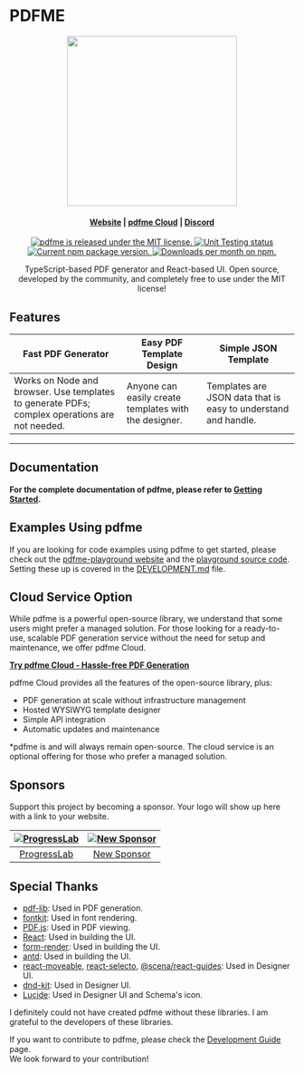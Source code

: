 # PDFME

<p align="center">
  <img src="https://raw.githubusercontent.com/pdfme/pdfme/main/website/static/img/logo.svg" width="300"/>
</p>

<h4 align="center">
  <a href="https://pdfme.com/">Website</a> |
  <a href="https://app.pdfme.com/">pdfme Cloud</a> |
  <a href="https://discord.gg/xWPTJbmgNV">Discord</a>
</h4>

<p align="center">
  <a href="https://github.com/pdfme/pdfme/blob/master/LICENSE.md">
    <img src="https://img.shields.io/badge/license-MIT-blue.svg" alt="pdfme is released under the MIT license." />
  </a>
  <a href="https://github.com/pdfme/pdfme/actions/workflows/nodejs.yml">
    <img src="https://github.com/pdfme/pdfme/workflows/Unit%20Testing/badge.svg" alt="Unit Testing status" />
  </a>
  <a href="https://www.npmjs.com/package/@pdfme/generator">
    <img src="https://img.shields.io/npm/v/@pdfme/generator.svg" alt="Current npm package version." />
  </a>
  <a href="https://npmcharts.com/compare/@pdfme/common?minimal=true">
    <img src="https://img.shields.io/npm/dm/@pdfme/common.svg" alt="Downloads per month on npm." />
  </a>
</p>

<p align="center">TypeScript-based PDF generator and React-based UI. Open source, developed by the community, and completely free to use under the MIT license!</p>

## Features

| Fast PDF Generator                                                                             | Easy PDF Template Design                              | Simple JSON Template                                           |
| ---------------------------------------------------------------------------------------------- | ----------------------------------------------------- | -------------------------------------------------------------- |
| Works on Node and browser. Use templates to generate PDFs; complex operations are not needed.  | Anyone can easily create templates with the designer. | Templates are JSON data that is easy to understand and handle. |

---

## Documentation

**For the complete documentation of pdfme, please refer to [Getting Started](https://pdfme.com/docs/getting-started).**

## Examples Using pdfme

If you are looking for code examples using pdfme to get started, please check out the [pdfme-playground website](https://playground.pdfme.com/) and the [playground source code](https://github.com/pdfme/pdfme/tree/main/playground). Setting these up is covered in the [DEVELOPMENT.md](DEVELOPMENT.md) file.

## Cloud Service Option

While pdfme is a powerful open-source library, we understand that some users might prefer a managed solution. For those looking for a ready-to-use, scalable PDF generation service without the need for setup and maintenance, we offer pdfme Cloud.

**[Try pdfme Cloud - Hassle-free PDF Generation](https://app.pdfme.com/)**

pdfme Cloud provides all the features of the open-source library, plus:

- PDF generation at scale without infrastructure management
- Hosted WYSIWYG template designer
- Simple API integration
- Automatic updates and maintenance

\*pdfme is and will always remain open-source. The cloud service is an optional offering for those who prefer a managed solution.

## Sponsors

Support this project by becoming a sponsor. Your logo will show up here with a link to your website.

| [![ProgressLab](https://avatars.githubusercontent.com/u/103434180?s=120&v=4)](https://github.com/ProgressLabIT) | [![New Sponsor](https://user-images.githubusercontent.com/10214025/90518111-e74bbb00-e198-11ea-8f88-c9e3c1aa4b5b.png)](https://github.com/sponsors/pdfme) |
| :------------------------------------------------------------------------------------------------------------: | :-----------------------------------------------------------------------------------------------------------------------------------------------: |
|                                 [ProgressLab](https://github.com/ProgressLabIT)                                 |                                 [New Sponsor](https://github.com/sponsors/pdfme)                                  |

## Special Thanks

- [pdf-lib](https://pdf-lib.js.org/): Used in PDF generation.
- [fontkit](https://github.com/foliojs/fontkit): Used in font rendering.
- [PDF.js](https://mozilla.github.io/pdf.js/): Used in PDF viewing.
- [React](https://reactjs.org/): Used in building the UI.
- [form-render](https://xrender.fun/form-render): Used in building the UI.
- [antd](https://ant.design/): Used in building the UI.
- [react-moveable](https://daybrush.com/moveable/), [react-selecto](https://github.com/daybrush/selecto), [@scena/react-guides](https://daybrush.com/guides/): Used in Designer UI.
- [dnd-kit](https://github.com/clauderic/dnd-kit): Used in Designer UI.
- [Lucide](https://lucide.dev/): Used in Designer UI and Schema's icon.

I definitely could not have created pdfme without these libraries. I am grateful to the developers of these libraries.

If you want to contribute to pdfme, please check the [Development Guide](https://pdfme.com/docs/development-guide) page.  
We look forward to your contribution!
